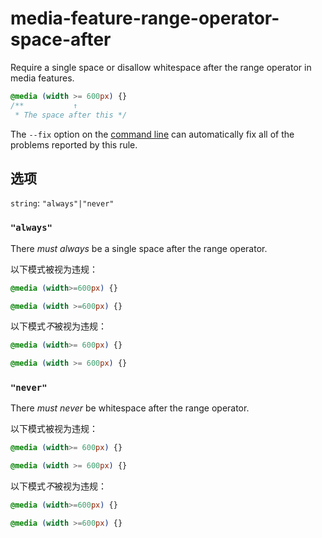 # media-feature-range-operator-space-after

Require a single space or disallow whitespace after the range operator in media features.

```css
@media (width >= 600px) {}
/**           ↑
 * The space after this */
```

The `--fix` option on the [command line](../../../docs/user-guide/cli.md#autofixing-errors) can automatically fix all of the problems reported by this rule.

## 选项

`string`: `"always"|"never"`

### `"always"`

There *must always* be a single space after the range operator.

以下模式被视为违规：

```css
@media (width>=600px) {}
```

```css
@media (width >=600px) {}
```

以下模式*不*被视为违规：

```css
@media (width>= 600px) {}
```

```css
@media (width >= 600px) {}
```

### `"never"`

There *must never* be whitespace after the range operator.

以下模式被视为违规：

```css
@media (width>= 600px) {}
```

```css
@media (width >= 600px) {}
```

以下模式*不*被视为违规：

```css
@media (width>=600px) {}
```

```css
@media (width >=600px) {}
```
